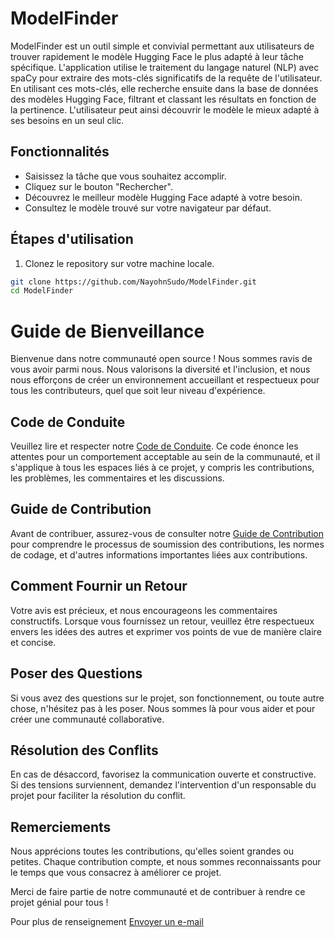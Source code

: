 # ModelFinder

ModelFinder est un outil simple et convivial permettant aux utilisateurs de trouver rapidement le modèle Hugging Face le plus adapté à leur tâche spécifique. L'application utilise le traitement du langage naturel (NLP) avec spaCy pour extraire des mots-clés significatifs de la requête de l'utilisateur. En utilisant ces mots-clés, elle recherche ensuite dans la base de données des modèles Hugging Face, filtrant et classant les résultats en fonction de la pertinence. L'utilisateur peut ainsi découvrir le modèle le mieux adapté à ses besoins en un seul clic.


## Fonctionnalités

- Saisissez la tâche que vous souhaitez accomplir.
- Cliquez sur le bouton "Rechercher".
- Découvrez le meilleur modèle Hugging Face adapté à votre besoin.
- Consultez le modèle trouvé sur votre navigateur par défaut.

## Étapes d'utilisation

1. Clonez le repository sur votre machine locale.

```bash
git clone https://github.com/NayohnSudo/ModelFinder.git
cd ModelFinder
```


# Guide de Bienveillance

Bienvenue dans notre communauté open source ! Nous sommes ravis de vous avoir parmi nous. Nous valorisons la diversité et l'inclusion, et nous nous efforçons de créer un environnement accueillant et respectueux pour tous les contributeurs, quel que soit leur niveau d'expérience.

## Code de Conduite

Veuillez lire et respecter notre [Code de Conduite](https://github.com/NayohnSudo/ModelFinder/blob/main/Code%20de%20Conduite.md). Ce code énonce les attentes pour un comportement acceptable au sein de la communauté, et il s'applique à tous les espaces liés à ce projet, y compris les contributions, les problèmes, les commentaires et les discussions.

## Guide de Contribution

Avant de contribuer, assurez-vous de consulter notre [Guide de Contribution](https://github.com/NayohnSudo/ModelFinder/blob/main/Guide%20des%20contributions.md) pour comprendre le processus de soumission des contributions, les normes de codage, et d'autres informations importantes liées aux contributions.

## Comment Fournir un Retour

Votre avis est précieux, et nous encourageons les commentaires constructifs. Lorsque vous fournissez un retour, veuillez être respectueux envers les idées des autres et exprimer vos points de vue de manière claire et concise.

## Poser des Questions

Si vous avez des questions sur le projet, son fonctionnement, ou toute autre chose, n'hésitez pas à les poser. Nous sommes là pour vous aider et pour créer une communauté collaborative.

## Résolution des Conflits

En cas de désaccord, favorisez la communication ouverte et constructive. Si des tensions surviennent, demandez l'intervention d'un responsable du projet pour faciliter la résolution du conflit.

## Remerciements

Nous apprécions toutes les contributions, qu'elles soient grandes ou petites. Chaque contribution compte, et nous sommes reconnaissants pour le temps que vous consacrez à améliorer ce projet.

Merci de faire partie de notre communauté et de contribuer à rendre ce projet génial pour tous !

Pour plus de renseignement [Envoyer un e-mail]("")

